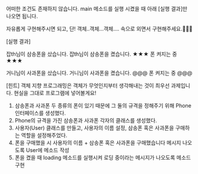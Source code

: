 어떠한 조건도 존재하지 않습니다.
main 메소드를 실행 시켰을 때 아래 [실행 결과]만 나오면 됩니다.

자유롭게 구현해주시면 되고,
단! 객체..객체...객체.... 속으로 외면서 구현해주세요.🤔🤔🤔

[실행 결과]

잡th님이 삼송폰을 샀습니다.
잡th님이 삼송폰을 켰습니다.
★★★ 폰 켜지는 중 ★★★

거니님이 사과폰을 샀습니다.
거니님이 사과폰을 켰습니다.
@@@ 폰 켜지는 중 @@@

[힌트]
객체 지향 프로그래밍은 객체가 무엇인지부터 생각해내는 것이 최우선 과제입니다.
현실을 그대로 프로그램에 넣어볼게요!

1. 삼송폰과 사과폰 두 종류의 폰이 있기 때문에 그 둘의 규격을 정해주기 위해 Phone 인터페이스를 생성했다.
2. Phone의 규격을 가진 삼송폰과 사과폰 각자의 클래스를 생성했다.
3. 사용자(User) 클래스를 만들고, 사용자의 이름 설정, 삼송폰 혹은 사과폰을 구매하는 역할을 설정해주었다.
4. 폰을 구매했을 시 사용자의 이름 + 삼송폰 혹은 사과폰을 구매했습니다 메시지 나오도록 User에 메소드 작성
5. 폰을 켰을 때 loading 메소드를 실행시켜 로딩 중이라는 메시지가 나오도록 메소드 구현
